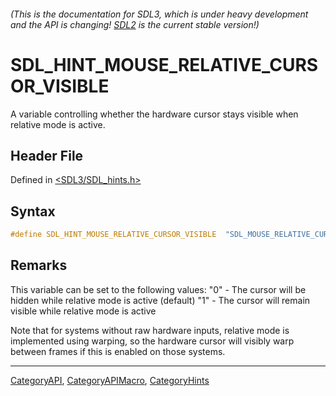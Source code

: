 ###### (This is the documentation for SDL3, which is under heavy development and the API is changing! [SDL2](https://wiki.libsdl.org/SDL2/) is the current stable version!)
# SDL_HINT_MOUSE_RELATIVE_CURSOR_VISIBLE

A variable controlling whether the hardware cursor stays visible when relative mode is active.

## Header File

Defined in [<SDL3/SDL_hints.h>](https://github.com/libsdl-org/SDL/blob/main/include/SDL3/SDL_hints.h)

## Syntax

```c
#define SDL_HINT_MOUSE_RELATIVE_CURSOR_VISIBLE  "SDL_MOUSE_RELATIVE_CURSOR_VISIBLE"
```

## Remarks

This variable can be set to the following values: "0" - The cursor will be
hidden while relative mode is active (default) "1" - The cursor will remain
visible while relative mode is active

Note that for systems without raw hardware inputs, relative mode is
implemented using warping, so the hardware cursor will visibly warp between
frames if this is enabled on those systems.

----
[CategoryAPI](CategoryAPI), [CategoryAPIMacro](CategoryAPIMacro), [CategoryHints](CategoryHints)

